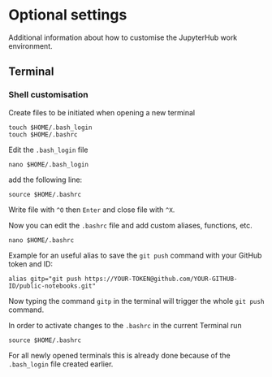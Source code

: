 # Optional settings
Additional information about how to customise the JupyterHub work environment.

## Terminal

### Shell customisation
Create files to be initiated when opening a new terminal
```
touch $HOME/.bash_login
touch $HOME/.bashrc
```
Edit the `.bash_login` file
```
nano $HOME/.bash_login
```
add the following line:
```
source $HOME/.bashrc
```
Write file with `^O` then `Enter` and close file with `^X`.

Now you can edit the `.bashrc` file and add custom aliases, functions, etc.
```
nano $HOME/.bashrc
```
        
Example for an useful alias to save the `git push` command with your GitHub token and ID:
```
alias gitp="git push https://YOUR-TOKEN@github.com/YOUR-GITHUB-ID/public-notebooks.git"
```
Now typing the command `gitp` in the terminal will trigger the whole `git push` command.

In order to activate changes to the `.bashrc` in the current Terminal run
```
source $HOME/.bashrc
```
For all newly opened terminals this is already done because of the `.bash_login` file created earlier.
